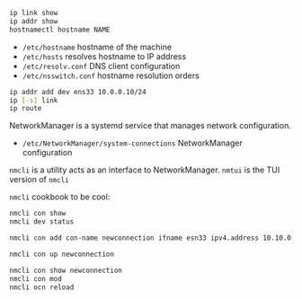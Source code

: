 ```sh
ip link show
ip addr show
hostnamectl hostname NAME
```

- `/etc/hostname` hostname of the machine
- `/etc/hosts` resolves hostname to IP address
- `/etc/resolv.conf` DNS client configuration
- `/etc/nsswitch.conf` hostname resolution orders

```sh
ip addr add dev ens33 10.0.0.10/24
ip [-s] link
ip route
```

NetworkManager is a systemd service that manages network configuration.

- `/etc/NetworkManager/system-connections` NetworkManager configuration

`nmcli` is a utility acts as an interface to NetworkManager. `nmtui` is the TUI version of `nmcli`

`nmcli` cookbook to be cool:

```sh
nmcli con show
nmcli dev status

nmcli con add con-name newconnection ifname esn33 ipv4.address 10.10.0.10/24 ipv4.gateway 10.10.0.1 ipv4.method manual type ethernet

nmcli con up newconnection

nmcli con show newconnection
nmcli con mod
nmcli ocn reload
```